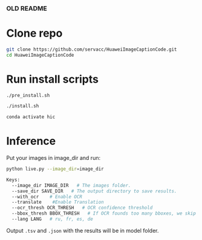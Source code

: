 ### OLD README

# Clone repo
```bash
git clone https://github.com/servacc/HuaweiImageCaptionCode.git
cd HuaweiImageCaptionCode
```

# Run install scripts

```bash
./pre_install.sh
```

```bash
./install.sh
```

```bash
conda activate hic
```

# Inference

Put your images in image_dir and run:

```bash
python live.py --image_dir=image_dir
```

```bash
Keys:
  --image_dir IMAGE_DIR   # The images folder.
  --save_dir SAVE_DIR   # The output directory to save results.
  --with_ocr    # Enable OCR
  --translate    #Enable Translation
  --ocr_thresh OCR_THRESH   # OCR confidence threshold
  --bbox_thresh BBOX_THRESH   # If OCR founds too many bboxes, we skip OCR recognition for speed
  --lang LANG   # ru, fr, es, de
```

Output ```.tsv``` and ```.json``` with the results will be in model folder.
